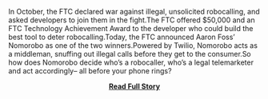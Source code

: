 <p>In October, the FTC declared war against illegal, unsolicited robocalling, and asked developers to join them in the fight.The FTC offered $50,000 and an FTC Technology Achievement Award to the developer who could build the best tool to deter robocalling.Today, the FTC announced Aaron Foss’ Nomorobo as one of the two winners.Powered by Twilio, Nomorobo acts as a middleman, snuffing out illegal calls before they get to the consumer.So how does Nomorobo decide who’s a robocaller, who’s a legal telemarketer and act accordingly– all before your phone rings?</p>
<center><p><a href="http://www.twilio.com/blog/2013/04/twilio-powered-nomorobo-wins-ftc-robocall-challenge.html" style='padding:25px; font-sze:18px; font-weight: bold;'>Read Full Story</a></p></center>
